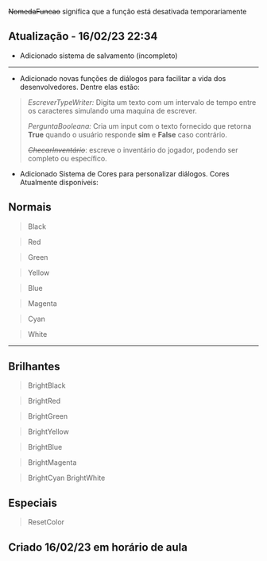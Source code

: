 ~~NomedaFuncao~~ significa que a função está desativada temporariamente

**Atualização** - 16/02/23 22:34
--

* Adicionado sistema de salvamento (incompleto)
***
  * Adicionado novas funções de diálogos para facilitar a vida dos desenvolvedores. Dentre elas estão:
  > _EscreverTypeWriter:_ Digita um texto com um intervalo de tempo entre os caracteres simulando uma maquina de escrever.
  >
  > _PerguntaBooleana:_ Cria um input com o texto fornecido que retorna **True** quando o usuário responde **sim** e **False** caso contrário.
  >
  > ~~_ChecarInventário_~~: escreve o inventário do jogador, podendo ser completo ou específico.

* Adicionado Sistema de Cores para personalizar diálogos.
Cores Atualmente disponíveis:

Normais
--

>Black

>Red

>Green

>Yellow

>Blue

>Magenta

>Cyan

>White

---
Brilhantes
--

>BrightBlack

>BrightRed

>BrightGreen

>BrightYellow

>BrightBlue

>BrightMagenta

>BrightCyan
BrightWhite

Especiais
--

>ResetColor



**Criado** 16/02/23 em horário de aula
--

 
